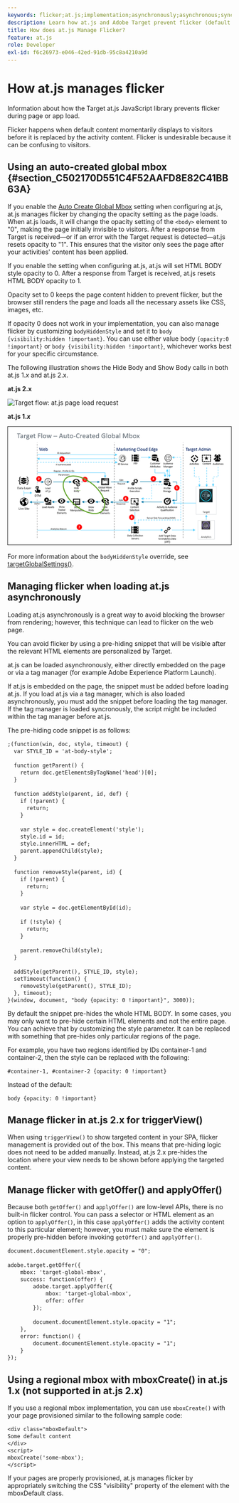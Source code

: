 ```yaml
---
keywords: flicker;at.js;implementation;asynchronously;asynchronous;synchronously;synchronous
description: Learn how at.js and Adobe Target prevent flicker (default content momentarily displays before being replaced by activity content) during page or app load.
title: How does at.js Manage Flicker?
feature: at.js
role: Developer
exl-id: f6c26973-e046-42ed-91db-95c8a4210a9d
---
```

# How at.js manages flicker

Information about how the Target at.js JavaScript library prevents flicker during page or app load.

Flicker happens when default content momentarily displays to visitors before it is replaced by the activity content. Flicker is undesirable because it can be confusing to visitors.

## Using an auto-created global mbox {#section_C502170D551C4F52AAFD8E82C41BB63A}

If you enable the [Auto Create Global Mbox](/help/c-implementing-target/c-implementing-target-for-client-side-web/t-mbox-download/c-understanding-global-mbox/understanding-global-mbox.md#concept_76AC0EC995A048238F3220F53773DB13) setting when configuring at.js, at.js manages flicker by changing the opacity setting as the page loads. When at.js loads, it will change the opacity setting of the `<body>` element to "0", making the page initially invisible to visitors. After a response from Target is received—or if an error with the Target request is detected—at.js resets opacity to "1". This ensures that the visitor only sees the page after your activities' content has been applied.

If you enable the setting when configuring at.js, at.js will set HTML BODY style opacity to 0. After a response from Target is received, at.js resets HTML BODY opacity to 1.

Opacity set to 0 keeps the page content hidden to prevent flicker, but the browser still renders the page and loads all the necessary assets like CSS, images, etc.

If opacity 0 does not work in your implementation, you can also manage flicker by customizing `bodyHiddenStyle` and set it to `body {visibility:hidden !important}`. You can use either value body `{opacity:0 !important}` or `body {visibility:hidden !important}`, whichever works best for your specific circumstance.

The following illustration shows the Hide Body and Show Body calls in both at.js 1.*x* and at.js 2.x.

**at.js 2.x**

![Target flow: at.js page load request](/help/c-implementing-target/c-implementing-target-for-client-side-web/assets/atjs-20-flow-page-load-request.png)

**at.js 1.*x***

![alt image](assets/target-flow2.png)

For more information about the `bodyHiddenStyle` override, see [targetGlobalSettings()](/help/c-implementing-target/c-implementing-target-for-client-side-web/targetgobalsettings.md).

## Managing flicker when loading at.js asynchronously

Loading at.js asynchronously is a great way to avoid blocking the browser from rendering; however, this technique can lead to flicker on the web page.

You can avoid flicker by using a pre-hiding snippet that will be visible after the relevant HTML elements are personalized by Target.

at.js can be loaded asynchronously, either directly embedded on the page or via a tag manager (for example Adobe Experience Platform Launch).

If at.js is embedded on the page, the snippet must be added before loading at.js. If you load at.js via a tag manager, which is also loaded asynchronously, you must add the snippet before loading the tag manager. If the tag manager is loaded syncronously, the script might be included within the tag manager before at.js.

The pre-hiding code snippet is as follows:

```
;(function(win, doc, style, timeout) {
  var STYLE_ID = 'at-body-style';

  function getParent() {
    return doc.getElementsByTagName('head')[0];
  }

  function addStyle(parent, id, def) {
    if (!parent) {
      return;
    }

    var style = doc.createElement('style');
    style.id = id;
    style.innerHTML = def;
    parent.appendChild(style);
  }

  function removeStyle(parent, id) {
    if (!parent) {
      return;
    }

    var style = doc.getElementById(id);

    if (!style) {
      return;
    }

    parent.removeChild(style);
  }

  addStyle(getParent(), STYLE_ID, style);
  setTimeout(function() {
    removeStyle(getParent(), STYLE_ID);
  }, timeout);
}(window, document, "body {opacity: 0 !important}", 3000));
```

By default the snippet pre-hides the whole HTML BODY. In some cases, you may only want to pre-hide certain HTML elements and not the entire page. You can achieve that by customizing the style parameter. It can be replaced with something that pre-hides only particular regions of the page.

For example, you have two regions identified by IDs container-1 and container-2, then the style can be replaced with the following:

```
#container-1, #container-2 {opacity: 0 !important}
```

Instead of the default:

```
body {opacity: 0 !important}
```

## Manage flicker in at.js 2.x for triggerView()

When using `triggerView()` to show targeted content in your SPA, flicker management is provided out of the box. This means that pre-hiding logic does not need to be added manually. Instead, at.js 2.x pre-hides the location where your view needs to be shown before applying the targeted content.

## Manage flicker with getOffer() and applyOffer()

Because both `getOffer()` and `applyOffer()` are low-level APIs, there is no built-in flicker control. You can pass a selector or HTML element as an option to `applyOffer()`, in this case `applyOffer()` adds the activity content to this particular element; however, you must make sure the element is properly pre-hidden before invoking `getOffer()` and `applyOffer()`.

```
document.documentElement.style.opacity = "0";
 
adobe.target.getOffer({
    mbox: 'target-global-mbox',
    success: function(offer) {
        adobe.target.applyOffer({
            mbox: 'target-global-mbox',
            offer: offer
        });
 
        document.documentElement.style.opacity = "1";
    },
    error: function() {
        document.documentElement.style.opacity = "1";        
    }
});
```

## Using a regional mbox with mboxCreate() in at.js 1.x (not supported in at.js 2.x)

If you use a regional mbox implementation, you can use `mboxCreate()` with your page provisioned similar to the following sample code:

```
<div class="mboxDefault">
Some default content
</div>
<script>
mboxCreate('some-mbox');
</script>
```

If your pages are properly provisioned, at.js manages flicker by appropriately switching the CSS "visibility" property of the element with the mboxDefault class.
